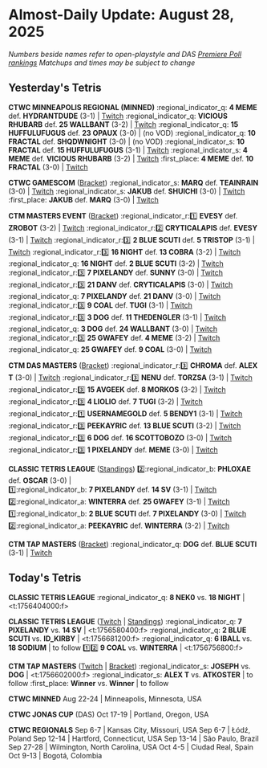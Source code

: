 # Almost-Daily Update: August 28, 2025
*Numbers beside names refer to open-playstyle and DAS [Premiere Poll rankings](https://premierepoll.wordpress.com/)*
*Matchups and times may be subject to change*

## Yesterday's Tetris
**CTWC MINNEAPOLIS REGIONAL (MINNED)**
:regional_indicator_q:  **4 MEME** def. **HYDRANTDUDE** (3-1)  |  [Twitch](https://www.twitch.tv/videos/2547990374?t=00h12m47s)
:regional_indicator_q:  **VICIOUS RHUBARB** def. **25 WALLBANT** (3-2)  |  [Twitch](https://www.twitch.tv/videos/2547990374?t=00h12m47s)
:regional_indicator_q:  **15 HUFFULUFUGUS** def. **23 OPAUX** (3-0)  |  (no VOD)
:regional_indicator_q:  **10 FRACTAL** def. **SHQDWNIGHT** (3-0)  |  (no VOD)
:regional_indicator_s:  **10 FRACTAL** def. **15 HUFFULUFUGUS** (3-1)  |  [Twitch](https://www.twitch.tv/videos/2547990374?t=02h08m22s)
:regional_indicator_s:  **4 MEME** def. **VICIOUS RHUBARB** (3-2)  |  [Twitch](https://www.twitch.tv/videos/2547990374?t=03h11m11s)
:first_place:  **4 MEME** def. **10 FRACTAL** (3-0)  |  [Twitch](https://www.twitch.tv/videos/2547990374?t=04h04m58s)

**CTWC GAMESCOM**  ([Bracket](https://docs.google.com/spreadsheets/d/e/2PACX-1vR97aaMkILfhTjQz4vaoF5gIn6O3TnyGg-Zu5k0N2eYVksmdghhkiPJnK1UBeZivs7IZX1VUotlDBhI/pubhtml?gid=2054170057))
:regional_indicator_s:  **MARQ** def. **TEAINRAIN** (3-0)  |  [Twitch](https://www.twitch.tv/videos/2547630562?t=00h42m10s)
:regional_indicator_s:  **JAKUB** def. **SHUICHI** (3-0)  |  [Twitch](https://www.twitch.tv/videos/2547630562?t=01h11m27s)
:first_place:  **JAKUB** def. **MARQ** (3-0)  |  [Twitch](https://www.twitch.tv/videos/2547704905?t=00h11m24s)

**CTM MASTERS EVENT**  ([Bracket](https://go.ctm.gg/event/ctm-august-2025/masters-event/))
:regional_indicator_r::one:  **EVESY** def. **ZROBOT** (3-2)  |  [Twitch](https://www.twitch.tv/videos/2547029505?t=00h22m47s)
:regional_indicator_r::two:  **CRYTICALAPIS** def. **EVESY** (3-1)  |  [Twitch](https://www.twitch.tv/videos/2547029505?t=01h27m40s)
:regional_indicator_r::three:  **2 BLUE SCUTI** def. **5 TRISTOP** (3-1)  |  [Twitch](https://www.twitch.tv/videos/2547208457?t=00h24m55s)
:regional_indicator_r::three:  **16 NIGHT** def. **13 COBRA** (3-2)  |  [Twitch](https://www.twitch.tv/videos/2547290498?t=01h15m39s)
:regional_indicator_q:  **16 NIGHT** def. **2 BLUE SCUTI** (3-2)  |  [Twitch](https://www.twitch.tv/videos/2547290498?t=02h23m00s)
:regional_indicator_r::three:  **7 PIXELANDY** def. **SUNNY** (3-0)  |  [Twitch](https://www.twitch.tv/videos/2549629345?t=00h19m02s)
:regional_indicator_r::three:  **21 DANV** def. **CRYTICALAPIS** (3-0)  |  [Twitch](https://www.twitch.tv/videos/2549629345?t=01h03m05s)
:regional_indicator_q:  **7 PIXELANDY** def. **21 DANV** (3-0)  |  [Twitch](https://www.twitch.tv/videos/2549629345?t=01h53m42s)
:regional_indicator_r::three:  **9 COAL** def. **TUGI** (3-1)  |  [Twitch](https://www.twitch.tv/videos/2550470370?t=00h15m53s)
:regional_indicator_r::three:  **3 DOG** def. **11 THEDENGLER** (3-1)  |  [Twitch](https://www.twitch.tv/videos/2550605745?t=00h13m55s)
:regional_indicator_q:  **3 DOG** def. **24 WALLBANT** (3-0)  |  [Twitch](https://www.twitch.tv/videos/2550605745?t=01h12m43s)
:regional_indicator_r::three:  **25 GWAFEY** def. **4 MEME** (3-2)  |  [Twitch](https://www.twitch.tv/videos/2551321616?t=00h23m02s)
:regional_indicator_q:  **25 GWAFEY** def. **9 COAL** (3-0)  |  [Twitch](https://www.twitch.tv/videos/2551321616?t=01h29m30s)

**CTM DAS MASTERS**  ([Bracket](https://go.ctm.gg/event/ctm-das-masters-august-2025/das-masters/))
:regional_indicator_r::three:  **CHROMA** def. **ALEX T** (3-0)  |  [Twitch](https://www.twitch.tv/videos/2547454307?t=00h16m24s)
:regional_indicator_r::three:  **NENU** def. **TORZSA** (3-1)  |  [Twitch](https://www.twitch.tv/videos/2547743352?t=00h20m18s)
:regional_indicator_r::three:  **15 AVGEEK** def. **8 MORKOS** (3-2)  |  [Twitch](https://www.twitch.tv/videos/2547743352?t=01h12m20s)
:regional_indicator_r::three:  **4 LIOLIO** def. **7 TUGI** (3-2)  |  [Twitch](https://www.twitch.tv/videos/2547743352?t=02h12m26s)
:regional_indicator_r::one:  **USERNAMEGOLD** def. **5 BENDY1** (3-1)  |  [Twitch](https://www.twitch.tv/videos/2547743352?t=03h06m33s)
:regional_indicator_r::three:  **PEEKAYRIC** def. **13 BLUE SCUTI** (3-2)  |  [Twitch](https://www.twitch.tv/videos/2549802502?t=00h19m01s)
:regional_indicator_r::three:  **6 DOG** def. **16 SCOTTOBOZO** (3-0)  |  [Twitch](https://www.twitch.tv/videos/2551497810?t=00h20m49s)
:regional_indicator_r::three:  **1 PIXELANDY** def. **MEME** (3-0)  |  [Twitch](https://www.twitch.tv/videos/2551497810?t=00h50m23s)

**CLASSIC TETRIS LEAGUE**  ([Standings](https://ctlscoreboard.herokuapp.com))
:two::regional_indicator_b:  **PHLOXAE** def. **OSCAR** (3-0)  |  
:one::regional_indicator_b:  **7 PIXELANDY** def. **14 SV** (3-1)  |  [Twitch](https://www.twitch.tv/videos/2548004309?t=01h47m45s)
:two::regional_indicator_a:  **WINTERRA** def. **25 GWAFEY** (3-1)  |  [Twitch](https://www.twitch.tv/videos/2548981252?t=00h18m03s)
:one::regional_indicator_b:  **2 BLUE SCUTI** def. **7 PIXELANDY** (3-0)  |  [Twitch](https://www.twitch.tv/videos/2548981252?t=01h28m21s)
:two::regional_indicator_a:  **PEEKAYRIC** def. **WINTERRA** (3-2)  |  [Twitch](https://www.twitch.tv/videos/2549542923?t=00h13m17s)

**CTM TAP MASTERS**  ([Bracket](https://go.ctm.gg/event/ctm-das-masters-june-2025/das-masters/))
:regional_indicator_q:  **DOG** def. **BLUE SCUTI** (3-1)  |  [Twitch](https://www.twitch.tv/videos/2547290498?t=00h15m51s)

## Today's Tetris
**CLASSIC TETRIS LEAGUE**
:regional_indicator_q:  **8 NEK0** vs. **18 NIGHT**  |  <t:1756404000:f>

**CLASSIC TETRIS LEAGUE**  ([Twitch](https://twitch.tv/classictetrisleague) | [Standings](https://ctlscoreboard.herokuapp.com))
:regional_indicator_q:  **7 PIXELANDY** vs. **14 SV**  |  <t:1756580400:f>
:regional_indicator_q:  **2 BLUE SCUTI** vs. **ID_KIRBY**  |  <t:1756681200:f>
:regional_indicator_q:  **6 IBALL** vs. **18 SODIUM**  |  to follow
:one::two:  **9 COAL** vs. **WINTERRA**  |  <t:1756756800:f>

**CTM TAP MASTERS**  ([Twitch](https://twitch.tv/monthlytetris) | [Bracket](https://go.ctm.gg/event/ctm-das-masters-june-2025/das-masters/))
:regional_indicator_s:  **JOSEPH** vs. **DOG**  |  <t:1756602000:f>
:regional_indicator_s:  **ALEX T** vs. **ATKOSTER**  |  to follow
:first_place:  **Winner** vs. **Winner**  |  to follow

**CTWC MINNED**
Aug 22-24  |  Minneapolis, Minnesota, USA

**CTWC JONAS CUP** (DAS)
Oct 17-19  |  Portland, Oregon, USA

**CTWC REGIONALS**
Sep 6-7  |  Kansas City, Missouri, USA
Sep 6-7  |  Łódź, Poland
Sep 12-14  |  Hartford, Connecticut, USA
Sep 13-14  |  São Paulo, Brazil
Sep 27-28  |  Wilmington, North Carolina, USA
Oct 4-5  |  Ciudad Real, Spain
Oct 9-13  |  Bogotá, Colombia
